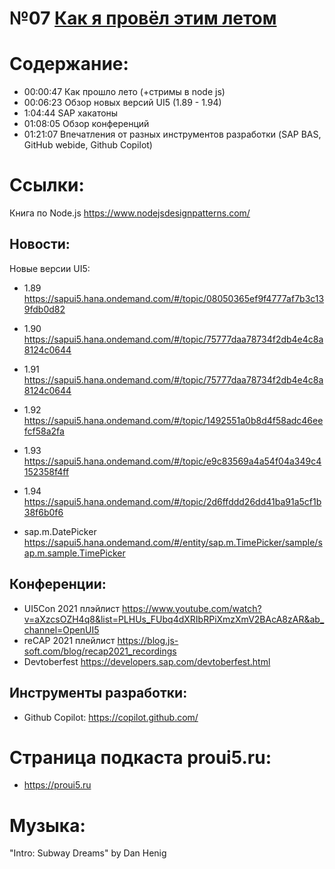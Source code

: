 # №07 [Как я провёл этим летом]()

# Содержание:

- 00:00:47 Как прошло лето (+стримы в node js)
- 00:06:23 Обзор новых версий UI5 (1.89 - 1.94)
- 1:04:44 SAP хакатоны
- 01:08:05 Обзор конференций
- 01:21:07 Впечатления от разных инструментов разработки (SAP BAS, GitHub webide, Github Copilot)
 
# Ссылки:

Книга по Node.js https://www.nodejsdesignpatterns.com/

## Новости:
Новые версии UI5: 
- 1.89 https://sapui5.hana.ondemand.com/#/topic/08050365ef9f4777af7b3c139fdb0d82
- 1.90 https://sapui5.hana.ondemand.com/#/topic/75777daa78734f2db4e4c8a8124c0644
- 1.91 https://sapui5.hana.ondemand.com/#/topic/75777daa78734f2db4e4c8a8124c0644
- 1.92 https://sapui5.hana.ondemand.com/#/topic/1492551a0b8d4f58adc46eefcf58a2fa
- 1.93 https://sapui5.hana.ondemand.com/#/topic/e9c83569a4a54f04a349c4152358f4ff
- 1.94 https://sapui5.hana.ondemand.com/#/topic/2d6ffddd26dd41ba91a5cf1b38f6b0f6

- sap.m.DatePicker https://sapui5.hana.ondemand.com/#/entity/sap.m.TimePicker/sample/sap.m.sample.TimePicker

## Конференции:
- UI5Con 2021 плэйлист https://www.youtube.com/watch?v=aXzcsOZH4q8&list=PLHUs_FUbq4dXRIbRPiXmzXmV2BAcA8zAR&ab_channel=OpenUI5
- reCAP 2021 плейлист https://blog.js-soft.com/blog/recap2021_recordings
- Devtoberfest https://developers.sap.com/devtoberfest.html

## Инструменты разработки:
- Github Copilot: https://copilot.github.com/

# Страница подкаста proui5.ru:
 - https://proui5.ru

# Музыка:
 "Intro: Subway Dreams" by Dan Henig